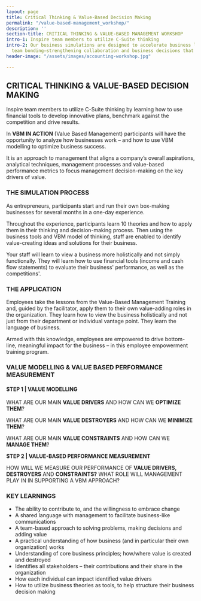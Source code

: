 ```yaml
---
layout: page
title: Critical Thinking & Value-Based Decision Making
permalink: "/value-based-management_workshop/"
description: ''
section-title: CRITICAL THINKING & VALUE-BASED MANAGEMENT WORKSHOP
intro-1: Inspire team members to utilize C-Suite thinking
intro-2: Our business simulations are designed to accelerate business learning and
  team bonding–strengthening collaboration and business decisions that are made.
header-image: "/assets/images/accounting-workshop.jpg"

---
```

## CRITICAL THINKING & VALUE-BASED DECISION MAKING

Inspire team members to utilize C-Suite thinking by learning how to use financial tools to develop innovative plans, benchmark against the competition and drive results.

In **VBM IN ACTION** (Value Based Management) participants will have the opportunity to analyze how businesses work – and how to use VBM modelling to optimize business success.

It is an approach to management that aligns a company’s overall aspirations, analytical techniques, management processes and value-based performance metrics to focus management decision-making on the key drivers of value.

### THE SIMULATION PROCESS

As entrepreneurs, participants start and run their own box-making businesses for several months in a one-day experience.

Throughout the experience, participants learn 10 theories and how to apply them in their thinking and decision-making process. Then using the business tools and VBM model of thinking, staff are enabled to identify value-creating ideas and solutions for their business.

Your staff will learn to view a business more holistically and not simply functionally. They will learn how to use financial tools (income and cash flow statements) to evaluate their business' performance, as well as the competitions'.

### THE APPLICATION

Employees take the lessons from the Value-Based Management Training and, guided by the facilitator, apply them to their own value-adding roles in the organization. They learn how to view the business holistically and not just from their department or individual vantage point. They learn the language of business.

Armed with this knowledge, employees are empowered to drive bottom-line, meaningful impact for the business – in this employee empowerment training program.

### VALUE MODELLING & VALUE BASED PERFORMANCE MEASUREMENT

#### STEP 1 | VALUE MODELLING

WHAT ARE OUR MAIN **VALUE DRIVERS** AND HOW CAN WE **OPTIMIZE THEM**?

WHAT ARE OUR MAIN **VALUE DESTROYERS** AND HOW CAN WE **MINIMIZE THEM**?

WHAT ARE OUR MAIN **VALUE CONSTRAINTS** AND HOW CAN WE **MANAGE THEM**? 

**STEP 2 | VALUE-BASED PERFORMANCE MEASUREMENT**

HOW WILL WE MEASURE OUR PERFORMANCE OF **VALUE DRIVERS, DESTROYERS** AND **CONSTRAINTS?** WHAT ROLE WILL MANAGEMENT PLAY IN IN SUPPORTING A VBM APPROACH?

### KEY LEARNINGS

* The ability to contribute to, and the willingness to embrace change
* A shared language with management to facilitate business-like communications
* A team-based approach to solving problems, making decisions and adding value
* A practical understanding of how business (and in particular their own organization) works
* Understanding of core business principles; how/where value is created and destroyed
* Identifies all stakeholders – their contributions and their share in the organization
* How each individual can impact identified value drivers
* How to utilize business theories as tools, to help structure their business decision making